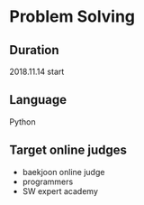 # Problem Solving
## Duration
2018.11.14 start

## Language
Python

## Target online judges
- baekjoon online judge
- programmers
- SW expert academy